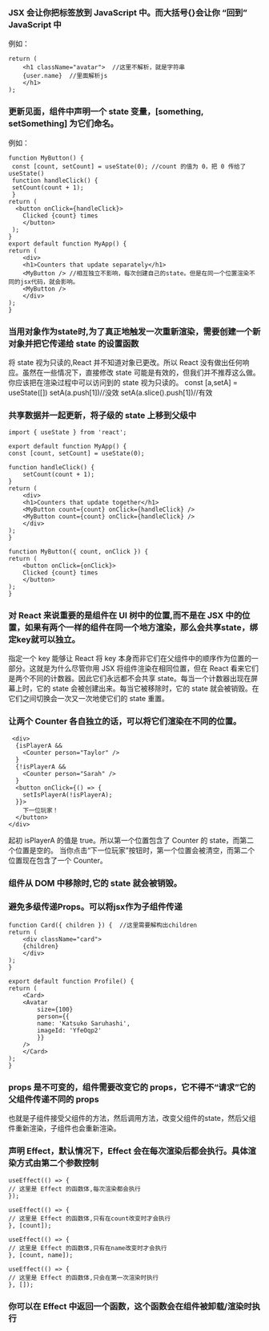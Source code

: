 ### JSX 会让你把标签放到 JavaScript 中。而大括号{}会让你 “回到” JavaScript 中
例如：

    return (
        <h1 className="avatar">  //这里不解析，就是字符串
        {user.name}  //里面解析js
        </h1>
    );
### 更新见面，组件中声明一个 state 变量，[something, setSomething] 为它们命名。
例如：

    function MyButton() {
     const [count, setCount] = useState(0); //count 的值为 0，把 0 传给了 useState()
     function handleClick() {
     setCount(count + 1);
     } 
    return (
      <button onClick={handleClick}>
        Clicked {count} times
        </button>
     );
    }
    export default function MyApp() {
    return (
        <div>
        <h1>Counters that update separately</h1>
        <MyButton /> //相互独立不影响，每次创建自己的state。但是在同一个位置渲染不同的jsx代码，就会影响。
        <MyButton />
        </div>
    );
    }

### 当用对象作为state时,为了真正地触发一次重新渲染，需要创建一个新对象并把它传递给 state 的设置函数
将 state 视为只读的,React 并不知道对象已更改。所以 React 没有做出任何响应。虽然在一些情况下，直接修改 state 可能是有效的，但我们并不推荐这么做。你应该把在渲染过程中可以访问到的 state 视为只读的。
    const  [a,setA] = useState([])
    setA(a.push[1])//没效
    setA(a.slice().push[1])//有效

### 共享数据并一起更新，将子级的 state 上移到父级中
    import { useState } from 'react';

    export default function MyApp() {
    const [count, setCount] = useState(0);

    function handleClick() {
        setCount(count + 1);
    }
    return (
        <div>
        <h1>Counters that update together</h1>
        <MyButton count={count} onClick={handleClick} />
        <MyButton count={count} onClick={handleClick} />
        </div>
    );
    }

    function MyButton({ count, onClick }) {
    return (
        <button onClick={onClick}>
        Clicked {count} times
        </button>
    );
    }

### 对 React 来说重要的是组件在 UI 树中的位置,而不是在 JSX 中的位置，如果有两个一样的组件在同一个地方渲染，那么会共享state，绑定key就可以独立。
指定一个 key 能够让 React 将 key 本身而非它们在父组件中的顺序作为位置的一部分。这就是为什么尽管你用 JSX 将组件渲染在相同位置，但在 React 看来它们是两个不同的计数器。因此它们永远都不会共享 state。每当一个计数器出现在屏幕上时，它的 state 会被创建出来。每当它被移除时，它的 state 就会被销毁。在它们之间切换会一次又一次地使它们的 state 重置。

### 让两个 Counter 各自独立的话，可以将它们渲染在不同的位置。

     <div>
      {isPlayerA &&
        <Counter person="Taylor" />
      }
      {!isPlayerA &&
        <Counter person="Sarah" />
      }
      <button onClick={() => {
        setIsPlayerA(!isPlayerA);
      }}>
        下一位玩家！
      </button>
    </div>
起初 isPlayerA 的值是 true。所以第一个位置包含了 Counter 的 state，而第二个位置是空的。
当你点击“下一位玩家”按钮时，第一个位置会被清空，而第二个位置现在包含了一个 Counter。
### 组件从 DOM 中移除时,它的 state 就会被销毁。

### 避免多级传递Props。可以将jsx作为子组件传递

    function Card({ children }) {  //这里需要解构出children
    return (
        <div className="card">
        {children}
        </div>
    );
    }

    export default function Profile() {
    return (
        <Card>
        <Avatar   
            size={100}
            person={{ 
            name: 'Katsuko Saruhashi',
            imageId: 'YfeOqp2'
            }}
        />
        </Card>
    );
    }

### props 是不可变的，组件需要改变它的 props，它不得不“请求”它的父组件传递不同的 props
也就是子组件接受父组件的方法，然后调用方法，改变父组件的state，然后父组件重新渲染，子组件也会重新渲染。

### 声明 Effect，默认情况下，Effect 会在每次渲染后都会执行。具体渲染方式由第二个参数控制

    useEffect(() => {
    // 这里是 Effect 的函数体,每次渲染都会执行
    });

    useEffect(() => {
    // 这里是 Effect 的函数体,只有在count改变时才会执行
    }, [count]);

    useEffect(() => {
    // 这里是 Effect 的函数体,只有在name改变时才会执行
    }, [count, name]);

    useEffect(() => {
    // 这里是 Effect 的函数体,只会在第一次渲染时执行
    }, []);

### 你可以在 Effect 中返回一个函数，这个函数会在组件被卸载/渲染时执行
